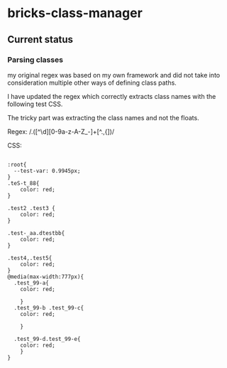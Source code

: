 # bricks-class-manager

## Current status
### Parsing classes
my original regex was based on my own framework and did not take into consideration multiple other ways of defining class paths.

I have updated the regex which correctly extracts class names with the following test CSS.

The tricky part was extracting the class names and not the floats.

Regex: /\.([^\d][0-9a-z-A-Z_\-]+[^.,{])/

CSS:
<pre><code>
:root{
  --test-var: 0.9945px;
}
.teS-t_88{
	color: red;
}

.test2 .test3 {
	color: red;
}

.test-_aa.dtestbb{
	color: red;
}

.test4,.test5{
	color: red;
}
@media(max-width:777px){
  .test_99-a{
	color: red;

	}
  .test_99-b .test_99-c{
	color: red;

	}

  .test_99-d.test_99-e{
	color: red;
	}
}
</code></pre>